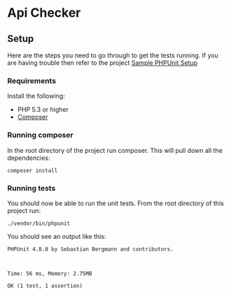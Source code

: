 # Api Checker



## Setup

Here are the steps you need to go through to get the tests running. If you are having trouble then refer to the project [Sample PHPUnit Setup](https://github.com/DaveLiddament/PHPTraining-PHPUnit-SamplePHPUnitSetup)

### Requirements

Install the following:

- PHP 5.3 or higher
- [Composer](https://getcomposer.org/) 

### Running composer

In the root directory of the project run composer. This will pull down all the dependencies:

```
composer install
```

### Running tests

You should now be able to run the unit tests. From the root directory of this project run:

```
./vendor/bin/phpunit
```

You should see an output like this:

```
PHPUnit 4.8.0 by Sebastian Bergmann and contributors.



Time: 56 ms, Memory: 2.75MB

OK (1 test, 1 assertion)
```

